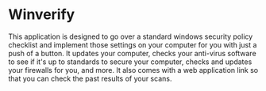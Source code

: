 # Winverify

This application is designed to go over a standard windows security policy checklist and implement those settings on your computer for you with just a push of a button. It updates your computer, checks your anti-virus software to see if it's up to standards to secure your computer, checks and updates your firewalls for you, and more. It also comes with a web application link so that you can check the past results of your scans.
